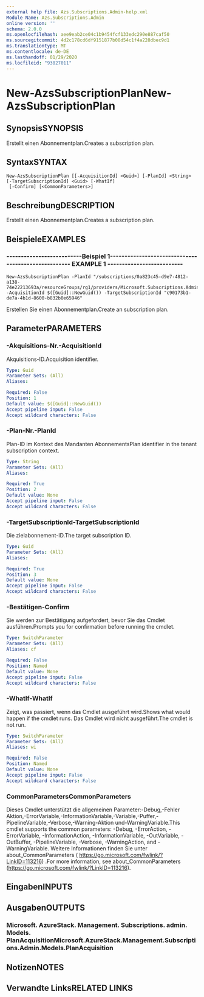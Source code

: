```yaml
---
external help file: Azs.Subscriptions.Admin-help.xml
Module Name: Azs.Subscriptions.Admin
online version: ''
schema: 2.0.0
ms.openlocfilehash: aee9eab2ce04c1b9454fcf133edc290e887caf50
ms.sourcegitcommit: 4d2c178cd6df9151877b08d54c1f4a228dbec9d1
ms.translationtype: MT
ms.contentlocale: de-DE
ms.lasthandoff: 01/29/2020
ms.locfileid: "93827011"
---
```

# <span data-ttu-id="e85b8-101">New-AzsSubscriptionPlan</span><span class="sxs-lookup"><span data-stu-id="e85b8-101">New-AzsSubscriptionPlan</span></span>

## <span data-ttu-id="e85b8-102">Synopsis</span><span class="sxs-lookup"><span data-stu-id="e85b8-102">SYNOPSIS</span></span>
<span data-ttu-id="e85b8-103">Erstellt einen Abonnementplan.</span><span class="sxs-lookup"><span data-stu-id="e85b8-103">Creates a subscription plan.</span></span>

## <span data-ttu-id="e85b8-104">Syntax</span><span class="sxs-lookup"><span data-stu-id="e85b8-104">SYNTAX</span></span>

```
New-AzsSubscriptionPlan [[-AcquisitionId] <Guid>] [-PlanId] <String> [-TargetSubscriptionId] <Guid> [-WhatIf]
 [-Confirm] [<CommonParameters>]
```

## <span data-ttu-id="e85b8-105">Beschreibung</span><span class="sxs-lookup"><span data-stu-id="e85b8-105">DESCRIPTION</span></span>
<span data-ttu-id="e85b8-106">Erstellt einen Abonnementplan.</span><span class="sxs-lookup"><span data-stu-id="e85b8-106">Creates a subscription plan.</span></span>

## <span data-ttu-id="e85b8-107">Beispiele</span><span class="sxs-lookup"><span data-stu-id="e85b8-107">EXAMPLES</span></span>

### <span data-ttu-id="e85b8-108">--------------------------Beispiel 1--------------------------</span><span class="sxs-lookup"><span data-stu-id="e85b8-108">-------------------------- EXAMPLE 1 --------------------------</span></span>
```
New-AzsSubscriptionPlan -PlanId "/subscriptions/0a823c45-d9e7-4812-a138-74e22213693a/resourceGroups/rg1/providers/Microsoft.Subscriptions.Admin/plans/plan1" -AcquisitionId $([Guid]::NewGuid()) -TargetSubscriptionId "c90173b1-de7a-4b1d-8600-b832b0e65946"
```

<span data-ttu-id="e85b8-109">Erstellen Sie einen Abonnementplan.</span><span class="sxs-lookup"><span data-stu-id="e85b8-109">Create an subscription plan.</span></span>

## <span data-ttu-id="e85b8-110">Parameter</span><span class="sxs-lookup"><span data-stu-id="e85b8-110">PARAMETERS</span></span>

### <span data-ttu-id="e85b8-111">-Akquisitions-Nr.</span><span class="sxs-lookup"><span data-stu-id="e85b8-111">-AcquisitionId</span></span>
<span data-ttu-id="e85b8-112">Akquisitions-ID.</span><span class="sxs-lookup"><span data-stu-id="e85b8-112">Acquisition identifier.</span></span>

```yaml
Type: Guid
Parameter Sets: (All)
Aliases: 

Required: False
Position: 1
Default value: $([Guid]::NewGuid())
Accept pipeline input: False
Accept wildcard characters: False
```

### <span data-ttu-id="e85b8-113">-Plan-Nr.</span><span class="sxs-lookup"><span data-stu-id="e85b8-113">-PlanId</span></span>
<span data-ttu-id="e85b8-114">Plan-ID im Kontext des Mandanten Abonnements</span><span class="sxs-lookup"><span data-stu-id="e85b8-114">Plan identifier in the tenant subscription context.</span></span>

```yaml
Type: String
Parameter Sets: (All)
Aliases: 

Required: True
Position: 2
Default value: None
Accept pipeline input: False
Accept wildcard characters: False
```

### <span data-ttu-id="e85b8-115">-TargetSubscriptionId</span><span class="sxs-lookup"><span data-stu-id="e85b8-115">-TargetSubscriptionId</span></span>
<span data-ttu-id="e85b8-116">Die zielabonnement-ID.</span><span class="sxs-lookup"><span data-stu-id="e85b8-116">The target subscription ID.</span></span>

```yaml
Type: Guid
Parameter Sets: (All)
Aliases: 

Required: True
Position: 3
Default value: None
Accept pipeline input: False
Accept wildcard characters: False
```

### <span data-ttu-id="e85b8-117">-Bestätigen</span><span class="sxs-lookup"><span data-stu-id="e85b8-117">-Confirm</span></span>
<span data-ttu-id="e85b8-118">Sie werden zur Bestätigung aufgefordert, bevor Sie das Cmdlet ausführen.</span><span class="sxs-lookup"><span data-stu-id="e85b8-118">Prompts you for confirmation before running the cmdlet.</span></span>

```yaml
Type: SwitchParameter
Parameter Sets: (All)
Aliases: cf

Required: False
Position: Named
Default value: None
Accept pipeline input: False
Accept wildcard characters: False
```

### <span data-ttu-id="e85b8-119">-WhatIf</span><span class="sxs-lookup"><span data-stu-id="e85b8-119">-WhatIf</span></span>
<span data-ttu-id="e85b8-120">Zeigt, was passiert, wenn das Cmdlet ausgeführt wird.</span><span class="sxs-lookup"><span data-stu-id="e85b8-120">Shows what would happen if the cmdlet runs.</span></span>
<span data-ttu-id="e85b8-121">Das Cmdlet wird nicht ausgeführt.</span><span class="sxs-lookup"><span data-stu-id="e85b8-121">The cmdlet is not run.</span></span>

```yaml
Type: SwitchParameter
Parameter Sets: (All)
Aliases: wi

Required: False
Position: Named
Default value: None
Accept pipeline input: False
Accept wildcard characters: False
```

### <span data-ttu-id="e85b8-122">CommonParameters</span><span class="sxs-lookup"><span data-stu-id="e85b8-122">CommonParameters</span></span>
<span data-ttu-id="e85b8-123">Dieses Cmdlet unterstützt die allgemeinen Parameter:-Debug,-Fehler Aktion,-ErrorVariable,-InformationVariable,-Variable,-Puffer,-PipelineVariable,-Verbose,-Warning-Aktion und-WarningVariable.</span><span class="sxs-lookup"><span data-stu-id="e85b8-123">This cmdlet supports the common parameters: -Debug, -ErrorAction, -ErrorVariable, -InformationAction, -InformationVariable, -OutVariable, -OutBuffer, -PipelineVariable, -Verbose, -WarningAction, and -WarningVariable.</span></span> <span data-ttu-id="e85b8-124">Weitere Informationen finden Sie unter about_CommonParameters ( https://go.microsoft.com/fwlink/?LinkID=113216) .</span><span class="sxs-lookup"><span data-stu-id="e85b8-124">For more information, see about_CommonParameters (https://go.microsoft.com/fwlink/?LinkID=113216).</span></span>

## <span data-ttu-id="e85b8-125">Eingaben</span><span class="sxs-lookup"><span data-stu-id="e85b8-125">INPUTS</span></span>

## <span data-ttu-id="e85b8-126">Ausgaben</span><span class="sxs-lookup"><span data-stu-id="e85b8-126">OUTPUTS</span></span>

### <span data-ttu-id="e85b8-127">Microsoft. AzureStack. Management. Subscriptions. admin. Models. PlanAcquisition</span><span class="sxs-lookup"><span data-stu-id="e85b8-127">Microsoft.AzureStack.Management.Subscriptions.Admin.Models.PlanAcquisition</span></span>

## <span data-ttu-id="e85b8-128">Notizen</span><span class="sxs-lookup"><span data-stu-id="e85b8-128">NOTES</span></span>

## <span data-ttu-id="e85b8-129">Verwandte Links</span><span class="sxs-lookup"><span data-stu-id="e85b8-129">RELATED LINKS</span></span>

